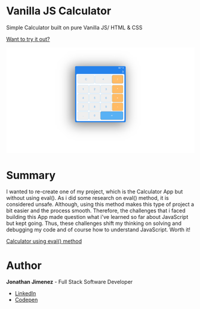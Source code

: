 # Vanilla JS Calculator

Simple Calculator built on pure Vanilla JS/ HTML & CSS

[Want to try it out?](https://jonathanj101.github.io/calculator-js/main.html)

![](/image/preview.png)

# Summary

I wanted to re-create one of my project, which is the Calculator App but without using eval(). As i did some research on eval() method, it is considered unsafe. Although, using this method makes this type of project a bit easier and the process smooth. Therefore, the challenges that i faced building this App made question what i've learned so far about JavaScript but kept going. Thus, these challenges shift my thinking on solving and debugging my code and of course how to understand JavaScript. Worth it!

[Calculator using eval() method](https://codepen.io/jonathanj101/pen/KKVQRrJ)

# Author

**Jonathan Jimenez** - Full Stack Software Developer

- [LinkedIn](https://www.linkedin.com/in/jonathan-jimenez101/)
- [Codepen](https://codepen.io/jonathanj101/)
